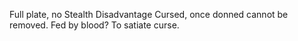 Full plate, no Stealth Disadvantage
Cursed, once donned cannot be removed.
Fed by blood? To satiate curse.